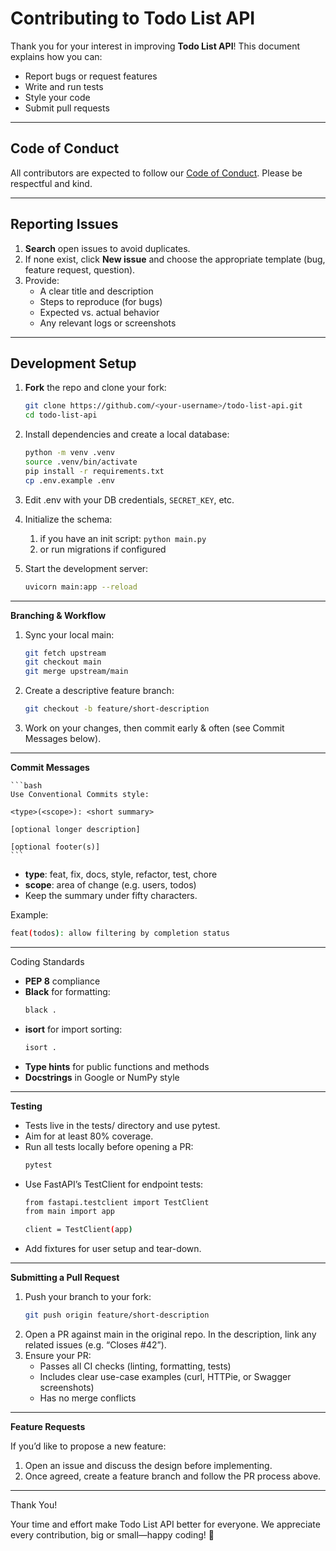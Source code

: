# Contributing to Todo List API

Thank you for your interest in improving **Todo List API**! This document explains how you can:

- Report bugs or request features  
- Write and run tests  
- Style your code  
- Submit pull requests  

---

## Code of Conduct

All contributors are expected to follow our [Code of Conduct](CODE_OF_CONDUCT.md). Please be respectful and kind.

---

## Reporting Issues

1. **Search** open issues to avoid duplicates.  
2. If none exist, click **New issue** and choose the appropriate template (bug, feature request, question).  
3. Provide:
   - A clear title and description  
   - Steps to reproduce (for bugs)  
   - Expected vs. actual behavior  
   - Any relevant logs or screenshots  

---

## Development Setup

1. **Fork** the repo and clone your fork:
   ```bash
   git clone https://github.com/<your-username>/todo-list-api.git
   cd todo-list-api
   ```

2. Install dependencies and create a local database:

    ```bash
    python -m venv .venv
    source .venv/bin/activate
    pip install -r requirements.txt
    cp .env.example .env
    ```

3. Edit .env with your DB credentials, `SECRET_KEY`, etc.
4. Initialize the schema:

    1. if you have an init script:
        `python main.py`
    2. or run migrations if configured
5. Start the development server:

    ```bash
    uvicorn main:app --reload
    ```

---

**Branching & Workflow**

1. Sync your local main:

    ```bash
    git fetch upstream
    git checkout main
    git merge upstream/main
    ```

2. Create a descriptive feature branch:

    ```bash
    git checkout -b feature/short-description
    ```
3. Work on your changes, then commit early & often (see Commit Messages below).

---

**Commit Messages**

    ```bash
    Use Conventional Commits style:
    
    <type>(<scope>): <short summary>
    
    [optional longer description]
    
    [optional footer(s)]
    ```


- **type**: feat, fix, docs, style, refactor, test, chore
- **scope**: area of change (e.g. users, todos)
- Keep the summary under  fifty characters.

Example:
```bash
feat(todos): allow filtering by completion status
```

---

Coding Standards

- **PEP 8** compliance
- **Black** for formatting:
    ```bash
    black .
    ```
- **isort** for import sorting:
    ```bash
    isort .
    ```
- **Type hints** for public functions and methods 
- **Docstrings** in Google or NumPy style

---

**Testing**

- Tests live in the tests/ directory and use pytest.
- Aim for at least 80% coverage.
- Run all tests locally before opening a PR:
    ```bash
    pytest
    ```
- Use FastAPI’s TestClient for endpoint tests:
    ```bash
    from fastapi.testclient import TestClient
    from main import app
    
    client = TestClient(app)
    ```
- Add fixtures for user setup and tear-down.

---

**Submitting a Pull Request**

1. Push your branch to your fork:
    ```bash
    git push origin feature/short-description
    ```
2. Open a PR against main in the original repo. In the description, link any related issues (e.g. “Closes #42”).
3. Ensure your PR:
   - Passes all CI checks (linting, formatting, tests)
   - Includes clear use-case examples (curl, HTTPie, or Swagger screenshots)
   - Has no merge conflicts

---

**Feature Requests**

If you’d like to propose a new feature:

1. Open an issue and discuss the design before implementing. 
2. Once agreed, create a feature branch and follow the PR process above.

---

Thank You!

Your time and effort make Todo List API better for everyone. We appreciate every contribution, big or small—happy coding! 🎉